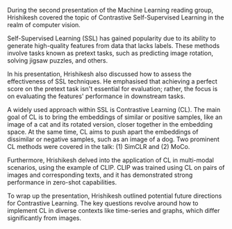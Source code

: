 During the second presentation of the Machine Learning reading group, Hrishikesh covered the topic of Contrastive Self-Supervised Learning in the realm of computer vision.

Self-Supervised Learning (SSL) has gained popularity due to its ability to generate high-quality features from data that lacks labels. These methods involve tasks known as pretext tasks, such as predicting image rotation, solving jigsaw puzzles, and others.

In his presentation, Hrishikesh also discussed how to assess the effectiveness of SSL techniques. He emphasised that achieving a perfect score on the pretext task isn't essential for evaluation; rather, the focus is on evaluating the features' performance in downstream tasks.

A widely used approach within SSL is Contrastive Learning (CL). The main goal of CL is to bring the embeddings of similar or positive samples, like an image of a cat and its rotated version, closer together in the embedding space. At the same time, CL aims to push apart the embeddings of dissimilar or negative samples, such as an image of a dog. Two prominent CL methods were covered in the talk: (1) SimCLR and (2) MoCo.

Furthermore, Hrishikesh delved into the application of CL in multi-modal scenarios, using the example of CLIP. CLIP was trained using CL on pairs of images and corresponding texts, and it has demonstrated strong performance in zero-shot capabilities.

To wrap up the presentation, Hrishikesh outlined potential future directions for Contrastive Learning. The key questions revolve around how to implement CL in diverse contexts like time-series and graphs, which differ significantly from images.
